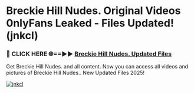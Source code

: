 # Breckie Hill Nudes. Original Videos 0nlyFans Leaked - Files Updated! (jnkcl)

<h3>🔴 CLICK HERE 🌐==►► <a href="https://tinyurl.com/yrmya6cz" rel="nofollow">Breckie Hill Nudes. Updated Files</a></h3>

Get Breckie Hill Nudes. and all content. Now you can access all videos and pictures of Breckie Hill Nudes.. New Updated Files 2025!

[![jnkcl](https://i.imgur.com/FMdXYCs.gif)](https://tinyurl.com/yrmya6cz)
